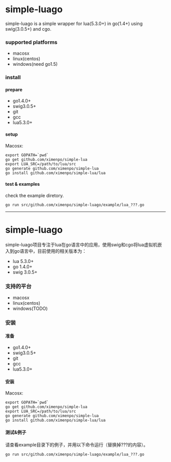 # simple-luago

simple-luago is a simple wrapper for lua(5.3.0+) in go(1.4+) using swig(3.0.5+) and cgo.

### supported platforms

* macosx
* linux(centos)
* windows(need go1.5)

### install

#### prepare

- go1.4.0+
- swig3.0.5+
- git
- gcc
- lua5.3.0+

#### setup

Macosx:
```
export GOPATH=`pwd`
go get github.com/ximenpo/simple-lua
export LUA_SRC=/path/to/lua/src
go generate github.com/ximenpo/simple-lua
go install github.com/ximenpo/simple-lua/lua
```

#### test & examples

check the example diretory.

```
go run src/github.com/ximenpo/simple-luago/example/lua_???.go
```

------

# simple-luago

simple-luago项目专注于lua在go语言中的应用，使用swig和cgo将lua虚拟机嵌入到go语言中，目前使用的相关版本为：

* lua   5.3.0+
* go    1.4.0+
* swig  3.0.5+

### 支持的平台

* macosx
* linux(centos)
* windows(TODO)

### 安装

#### 准备

- go1.4.0+
- swig3.0.5+
- git
- gcc
- lua5.3.0+

#### 安装

Macosx:
```
export GOPATH=`pwd`
go get github.com/ximenpo/simple-lua
export LUA_SRC=/path/to/lua/src
go generate github.com/ximenpo/simple-lua
go install github.com/ximenpo/simple-lua/lua
```

#### 测试&例子

请查看example目录下的例子，并用以下命令运行（替换掉???的内容）。

```
go run src/github.com/ximenpo/simple-luago/example/lua_???.go
```
